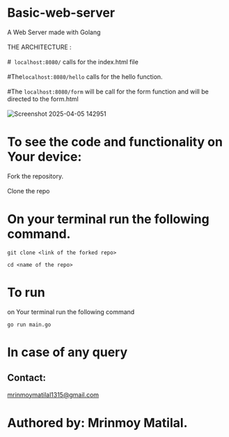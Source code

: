 # Basic-web-server
A Web Server made with Golang
<br></br>
THE ARCHITECTURE :
<br></br>
#``` localhost:8080/``` calls for the index.html file
<br></br>
#The```localhost:8080/hello``` calls for the hello function.
<br></br>
#The ```localhost:8080/form``` will be call for the form function and will be directed to the form.html
<br></br>
![Screenshot 2025-04-05 142951](https://github.com/user-attachments/assets/a9121c2b-dd2f-482f-b62b-80d02a06c5d5)
# To see the code and functionality on Your device:
Fork the repository.
<br></br>
Clone the repo
# On your terminal run the following command.
```
git clone <link of the forked repo>

cd <name of the repo>
```
# To run 
on Your terminal run the following command
```
go run main.go
```
# In case of any query
## Contact:
mrinmoymatilal1315@gmail.com
# Authored by: Mrinmoy Matilal.



